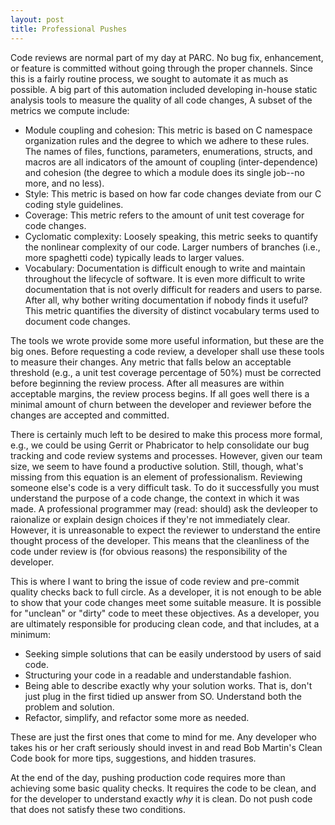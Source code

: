 ```yaml
---
layout: post
title: Professional Pushes
---
```


Code reviews are normal part of my day at PARC. No bug fix, enhancement, or feature is committed without
going through the proper channels. Since this is a fairly routine process, we sought to automate it
as much as possible. A big part of this automation included developing in-house static analysis tools 
to measure the quality of all code changes, A subset of the metrics we compute include:

- Module coupling and cohesion: This metric is based on C namespace organization rules and the
degree to which we adhere to these rules. The names of files, functions, parameters, enumerations, 
structs, and macros are all indicators of the amount of coupling (inter-dependence) and cohesion
(the degree to which a module does its single job--no more, and no less).
- Style: This metric is based on how far code changes deviate from our C coding style guidelines.
- Coverage: This metric refers to the amount of unit test coverage for code changes.
- Cyclomatic complexity: Loosely speaking, this metric seeks to quantify the nonlinear complexity 
of our code. Larger numbers of branches (i.e., more spaghetti code) typically leads to larger
values. 
- Vocabulary: Documentation is difficult enough to write and maintain throughout the lifecycle
of software. It is even more difficult to write documentation that is not overly difficult
for readers and users to parse. After all, why bother writing documentation if nobody finds
it useful? This metric quantifies the diversity of distinct vocabulary terms used to document
code changes. 

The tools we wrote provide some more useful information, but these are the big ones. Before
requesting a code review, a developer shall use these tools to measure their changes. Any 
metric that falls below an acceptable threshold (e.g., a unit test coverage percentage of
50%) must be corrected before beginning the review process. After all measures are within 
acceptable margins, the review process begins. If all goes well there is a minimal amount of
churn between the developer and reviewer before the changes are accepted and committed. 

There is certainly much left to be desired to make this process more formal, e.g., we could
be using Gerrit or Phabricator to help consolidate our bug tracking and code review systems
and processes. However, given our team size, we seem to have found a productive solution.
Still, though, what's missing from this equation is an element of professionalism. Reviewing
someone else's code is a very difficult task. To do it successfully you must understand 
the purpose of a code change, the context in which it was made. A professional programmer may 
(read: should) ask the devleoper to raionalize or explain design choices if they're not immediately 
clear. However, it is unreasonable to expect the reviewer to understand the entire thought
process of the developer. This means that the cleanliness of the code under review is (for
obvious reasons) the responsibility of the developer. 

This is where I want to bring the issue of code review and pre-commit quality checks back 
to full circle. As a developer, it is not enough to be able to show that your code changes meet 
some suitable measure. It is possible for "unclean" or "dirty" code to meet these objectives.
As a developer, you are ultimately responsible for producing clean code, and that includes, 
at a minimum:

- Seeking simple solutions that can be easily understood by users of said code.
- Structuring your code in a readable and understandable fashion.
- Being able to describe exactly why your solution works. That is, don't just plug in
the first tidied up answer from SO. Understand both the problem and solution.
- Refactor, simplify, and refactor some more as needed.

These are just the first ones that come to mind for me. Any developer who takes his or her
craft seriously should invest in and read Bob Martin's Clean Code book for more tips,
suggestions, and hidden trasures. 

At the end of the day, pushing production code requires more than achieving some basic quality 
checks. It requires the code to be clean, and for the developer to understand exactly
*why* it is clean. Do not push code that does not satisfy these two conditions. 

